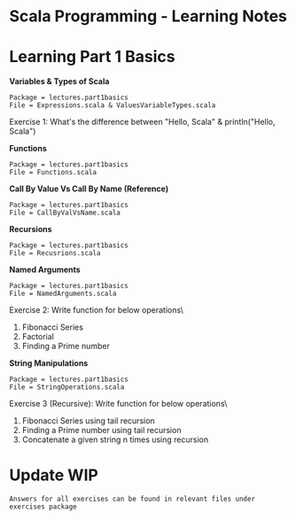 Scala Programming - Learning Notes
==

# Learning Part 1 Basics
__Variables & Types of Scala__
```
Package = lectures.part1basics
File = Expressions.scala & ValuesVariableTypes.scala
```

Exercise 1: What's the difference between "Hello, Scala" & println("Hello, Scala")

__Functions__
```
Package = lectures.part1basics
File = Functions.scala
```

__Call By Value Vs Call By Name (Reference)__
```
Package = lectures.part1basics
File = CallByValVsName.scala
```

__Recursions__
```
Package = lectures.part1basics
File = Recusrions.scala
```

__Named Arguments__
```
Package = lectures.part1basics
File = NamedArguments.scala
```

Exercise 2: Write function for below operations\
1. Fibonacci Series
2. Factorial
3. Finding a Prime number

__String Manipulations__
```
Package = lectures.part1basics
File = StringOperations.scala
```

Exercise 3 (Recursive): Write function for below operations\
1. Fibonacci Series using tail recursion
2. Finding a Prime number using tail recursion
3. Concatenate a given string n times using recursion

# Update WIP
`Answers for all exercises can be found in relevant files under exercises package`